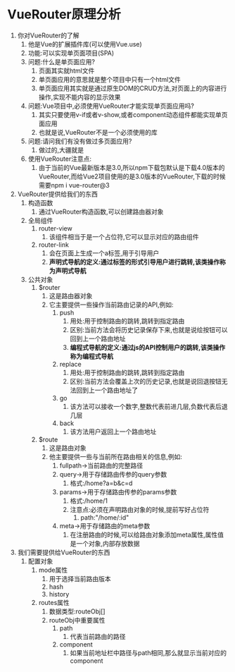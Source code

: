 # VueRouter原理分析

1. 你对VueRouter的了解
   1. 他是Vue的扩展插件库(可以使用Vue.use)
   2. 功能:可以实现单页面项目(SPA)
   3. 问题:什么是单页面应用?
      1. 页面其实就html文件
      2. 单页面应用的意思就是整个项目中只有一个html文件
      3. 单页面应用其实就是通过原生DOM的CRUD方法,对页面上的内容进行操作,实现不能内容的显示效果
   4. 问题:Vue项目中,必须使用VueRouter才能实现单页面应用吗?
      1. 其实只要使用v-if或者v-show,或者component动态组件都能实现单页面应用
      2. 也就是说,VueRouter不是一个必须使用的库
   5. 问题:请问我们有没有做过多页面应用?
      1. 做过的,大疆就是
   6. 使用VueRouter注意点:
      1. 由于当前的Vue最新版本是3.0,所以npm下载包默认是下载4.0版本的VueRouter,而给Vue2项目使用的是3.0版本的VueRouter,下载的时候需要npm i vue-router@3
2. VueRouter提供给我们的东西
   1. 构造函数
      1. 通过VueRouter构造函数,可以创建路由器对象
   2. 全局组件
      1. router-view
         1. 该组件相当于是一个占位符,它可以显示对应的路由组件
      2. router-link
         1. 会在页面上生成一个a标签,用于引导用户
         2. **声明式导航的定义:通过标签的形式引导用户进行跳转,该类操作称为声明式导航**
   3. 公共对象
      1. $router
         1. 这是路由器对象
         2. 它主要提供一些操作当前路由记录的API,例如:
            1. push
               1. 用处:用于控制路由的跳转,跳转到指定路由
               2. 区别:当前方法会将历史记录保存下来,也就是说绘按钮可以回到上一个路由地址
               3. **编程式导航的定义:通过js的API控制用户的跳转,该类操作称为编程式导航**
            2. replace
               1. 用处:用于控制路由的跳转,跳转到指定路由
               2. 区别:当前方法会覆盖上次的历史记录,也就是说回退按钮无法回到上一个路由地址了
            3. go
               1. 该方法可以接收一个数字,整数代表前进几层,负数代表后退几层
            4. back
               1. 该方法用户返回上一个路由地址
      2. $route
         1. 这是路由对象
         2. 他主要提供一些与当前所在路由相关的信息,例如:
            1. fullpath->当前路由的完整路径
            2. query->用于存储路由传参的query参数
               1. 格式:/home?a=b&c=d
            3. params->用于存储路由传参的params参数
               1. 格式:/home/1
               2. 注意点:必须在声明路由对象的时候,提前写好占位符
                  1. path:"/home/:id"
            4. meta->用于存储路由的meta参数
               1. 在注册路由的时候,可以给路由对象添加meta属性,属性值是一个对象,内部存放数据
3. 我们需要提供给VueRouter的东西
   1. 配置对象
      1. mode属性
         1. 用于选择当前路由版本
         2. hash
         3. history
      2. routes属性
         1. 数据类型:routeObj[]
         2. routeObj中重要属性
            1. path
               1. 代表当前路由的路径
            2. component
               1. 如果当前地址栏中路径与path相同,那么就显示当前对应的component